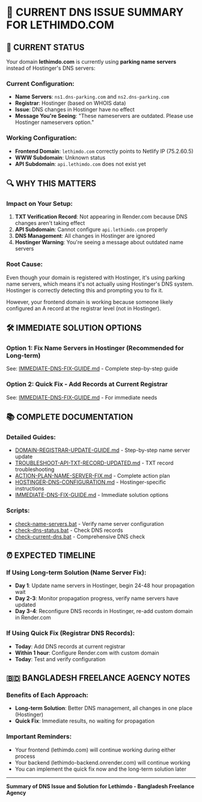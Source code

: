 # 🚨 CURRENT DNS ISSUE SUMMARY FOR LETHIMDO.COM

## 🎯 **CURRENT STATUS**

Your domain **lethimdo.com** is currently using **parking name servers** instead of Hostinger's DNS servers:

### **Current Configuration:**
- **Name Servers**: `ns1.dns-parking.com` and `ns2.dns-parking.com`
- **Registrar**: Hostinger (based on WHOIS data)
- **Issue**: DNS changes in Hostinger have no effect
- **Message You're Seeing**: "These nameservers are outdated. Please use Hostinger nameservers option."

### **Working Configuration:**
- **Frontend Domain**: `lethimdo.com` correctly points to Netlify IP (75.2.60.5)
- **WWW Subdomain**: Unknown status
- **API Subdomain**: `api.lethimdo.com` does not exist yet

## 🔍 **WHY THIS MATTERS**

### **Impact on Your Setup:**
1. **TXT Verification Record**: Not appearing in Render.com because DNS changes aren't taking effect
2. **API Subdomain**: Cannot configure `api.lethimdo.com` properly
3. **DNS Management**: All changes in Hostinger are ignored
4. **Hostinger Warning**: You're seeing a message about outdated name servers

### **Root Cause:**
Even though your domain is registered with Hostinger, it's using parking name servers, which means it's not actually using Hostinger's DNS system. Hostinger is correctly detecting this and prompting you to fix it.

However, your frontend domain is working because someone likely configured an A record at the registrar level (not in Hostinger).

## 🛠️ **IMMEDIATE SOLUTION OPTIONS**

### **Option 1: Fix Name Servers in Hostinger (Recommended for Long-term)**
See: [IMMEDIATE-DNS-FIX-GUIDE.md](IMMEDIATE-DNS-FIX-GUIDE.md) - Complete step-by-step guide

### **Option 2: Quick Fix - Add Records at Current Registrar**
See: [IMMEDIATE-DNS-FIX-GUIDE.md](IMMEDIATE-DNS-FIX-GUIDE.md) - For immediate needs

## 📚 **COMPLETE DOCUMENTATION**

### **Detailed Guides:**
- [DOMAIN-REGISTRAR-UPDATE-GUIDE.md](DOMAIN-REGISTRAR-UPDATE-GUIDE.md) - Step-by-step name server update
- [TROUBLESHOOT-API-TXT-RECORD-UPDATED.md](TROUBLESHOOT-API-TXT-RECORD-UPDATED.md) - TXT record troubleshooting
- [ACTION-PLAN-NAME-SERVER-FIX.md](ACTION-PLAN-NAME-SERVER-FIX.md) - Complete action plan
- [HOSTINGER-DNS-CONFIGURATION.md](HOSTINGER-DNS-CONFIGURATION.md) - Hostinger-specific instructions
- [IMMEDIATE-DNS-FIX-GUIDE.md](IMMEDIATE-DNS-FIX-GUIDE.md) - Immediate solution options

### **Scripts:**
- [check-name-servers.bat](check-name-servers.bat) - Verify name server configuration
- [check-dns-status.bat](check-dns-status.bat) - Check DNS records
- [check-current-dns.bat](check-current-dns.bat) - Comprehensive DNS check

## ⏰ **EXPECTED TIMELINE**

### **If Using Long-term Solution (Name Server Fix):**
- **Day 1**: Update name servers in Hostinger, begin 24-48 hour propagation wait
- **Day 2-3**: Monitor propagation progress, verify name servers have updated
- **Day 3-4**: Reconfigure DNS records in Hostinger, re-add custom domain in Render.com

### **If Using Quick Fix (Registrar DNS Records):**
- **Today**: Add DNS records at current registrar
- **Within 1 hour**: Configure Render.com with custom domain
- **Today**: Test and verify configuration

## 🇧🇩 **BANGLADESH FREELANCE AGENCY NOTES**

### **Benefits of Each Approach:**
- **Long-term Solution**: Better DNS management, all changes in one place (Hostinger)
- **Quick Fix**: Immediate results, no waiting for propagation

### **Important Reminders:**
- Your frontend (lethimdo.com) will continue working during either process
- Your backend (lethimdo-backend.onrender.com) will continue working
- You can implement the quick fix now and the long-term solution later

---
**Summary of DNS Issue and Solution for Lethimdo - Bangladesh Freelance Agency**